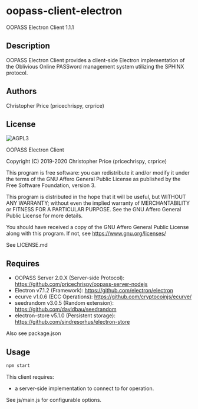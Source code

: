 # oopass-client-electron
OOPASS Electron Client 1.1.1

## Description
OOPASS Electron Client provides a client-side Electron implementation of the Oblivious Online PASSword management system utilizing the SPHINX protocol.

## Authors
Christopher Price (pricechrispy, crprice)

## License
![AGPL3](https://www.gnu.org/graphics/agplv3-with-text-162x68.png)

OOPASS Electron Client

Copyright (C) 2019-2020  Christopher Price (pricechrispy, crprice)

This program is free software: you can redistribute it and/or modify it under the terms of the GNU Affero General Public License as published by the Free Software Foundation, version 3.

This program is distributed in the hope that it will be useful, but WITHOUT ANY WARRANTY; without even the implied warranty of MERCHANTABILITY or FITNESS FOR A PARTICULAR PURPOSE. See the GNU Affero General Public License for more details.

You should have received a copy of the GNU Affero General Public License along with this program. If not, see <https://www.gnu.org/licenses/>

See LICENSE.md

## Requires
* OOPASS Server 2.0.X (Server-side Protocol): https://github.com/pricechrispy/oopass-server-nodejs
* Electron v7.1.2 (Framework): https://github.com/electron/electron
* ecurve v1.0.6 (ECC Operations): https://github.com/cryptocoinjs/ecurve/
* seedrandom v3.0.5 (Random extension): https://github.com/davidbau/seedrandom
* electron-store v5.1.0 (Persistent storage): https://github.com/sindresorhus/electron-store

Also see package.json

## Usage
```bash
npm start
``` 

This client requires:
* a server-side implementation to connect to for operation.

See js/main.js for configurable options.

